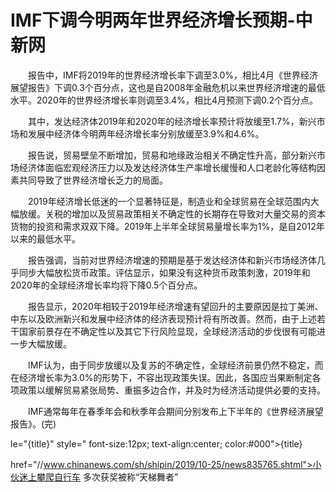 # IMF下调今明两年世界经济增长预期-中新网

　　报告中，IMF将2019年的世界经济增长率下调至3.0%，相比4月《世界经济展望报告》下调0.3个百分点，这也是自2008年金融危机以来世界经济增速的最低水平。2020年的世界经济增长率则调至3.4%，相比4月预测下调0.2个百分点。

　　其中，发达经济体2019年和2020年的经济增长率预计将放缓至1.7%，新兴市场和发展中经济体今明两年经济增长率分别放缓至3.9%和4.6%。

　　报告说，贸易壁垒不断增加，贸易和地缘政治相关不确定性升高，部分新兴市场经济体面临宏观经济压力以及发达经济体生产率增长缓慢和人口老龄化等结构因素共同导致了世界经济增长乏力的局面。

　　2019年经济增长低迷的一个显著特征是，制造业和全球贸易在全球范围内大幅放缓。关税的增加以及贸易政策相关不确定性的长期存在导致对大量交易的资本货物的投资和需求双双下降。2019年上半年全球贸易量增长率为1%，是自2012年以来的最低水平。

　　报告强调，当前对世界经济增速的预期是基于发达经济体和新兴市场经济体几乎同步大幅放松货币政策。评估显示，如果没有这种货币政策刺激，2019年和2020年的全球经济增长率均将下降0.5个百分点。

　　报告显示，2020年相较于2019年经济增速有望回升的主要原因是拉丁美洲、中东以及欧洲新兴和发展中经济体的经济表现预计将有所改善。然而，由于上述若干国家前景存在不确定性以及其它下行风险显现，全球经济活动的步伐很有可能进一步大幅放缓。

　　IMF认为，由于同步放缓以及复苏的不确定性，全球经济前景仍然不稳定，而在经济增长率为3.0%的形势下，不容出现政策失误。因此，各国应当果断制定各项政策以缓解贸易紧张局势、重振多边合作，并及时为经济活动提供必要的支持。

　　IMF通常每年在春季年会和秋季年会期间分别发布上下半年的《世界经济展望报告》。(完)

le="{title}" style=" font-size:12px; text-align:center; color:#000">{title}

href="//www.chinanews.com/sh/shipin/2019/10-25/news835765.shtml">小伙迷上攀爬自行车 多次获奖被称“天梯舞者”
